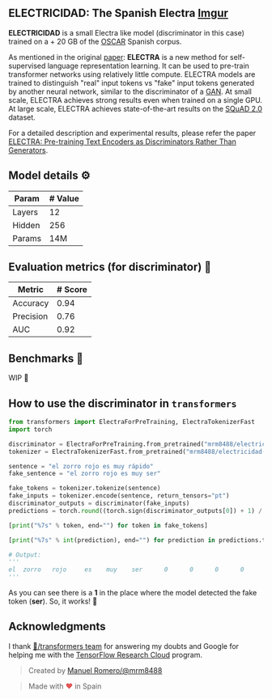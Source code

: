 ## ELECTRICIDAD: The Spanish Electra [Imgur](https://imgur.com/uxAvBfh)

**ELECTRICIDAD** is a small Electra like model (discriminator in this case) trained on a + 20 GB of  the [OSCAR](https://oscar-corpus.com/) Spanish corpus.

As mentioned in the original [paper](https://openreview.net/pdf?id=r1xMH1BtvB):
**ELECTRA** is a new method for self-supervised language representation learning. It can be used to pre-train transformer networks using relatively little compute. ELECTRA models are trained to distinguish "real" input tokens vs "fake" input tokens generated by another neural network, similar to the discriminator of a [GAN](https://arxiv.org/pdf/1406.2661.pdf). At small scale, ELECTRA achieves strong results even when trained on a single GPU. At large scale, ELECTRA achieves state-of-the-art results on the [SQuAD 2.0](https://rajpurkar.github.io/SQuAD-explorer/) dataset.

For a detailed description and experimental results, please refer the paper [ELECTRA: Pre-training Text Encoders as Discriminators Rather Than Generators](https://openreview.net/pdf?id=r1xMH1BtvB).

## Model details ⚙

|Param| # Value|
|-----|--------|
|Layers|	12   |
|Hidden |256 	|
|Params| 14M|

## Evaluation metrics (for discriminator) 🧾

|Metric | # Score |
|-------|---------|
|Accuracy| 0.94|
|Precision| 0.76|
|AUC | 0.92|

## Benchmarks 🔨

WIP 🚧

## How to use the discriminator in `transformers`

```python
from transformers import ElectraForPreTraining, ElectraTokenizerFast
import torch

discriminator = ElectraForPreTraining.from_pretrained("mrm8488/electricidad-small-discriminator")
tokenizer = ElectraTokenizerFast.from_pretrained("mrm8488/electricidad-small-discriminator")

sentence = "el zorro rojo es muy rápido"
fake_sentence = "el zorro rojo es muy ser"

fake_tokens = tokenizer.tokenize(sentence)
fake_inputs = tokenizer.encode(sentence, return_tensors="pt")
discriminator_outputs = discriminator(fake_inputs)
predictions = torch.round((torch.sign(discriminator_outputs[0]) + 1) / 2)

[print("%7s" % token, end="") for token in fake_tokens]

[print("%7s" % int(prediction), end="") for prediction in predictions.tolist()[1:-1]]

# Output:
'''
el  zorro   rojo     es    muy    ser      0      0      0      0      0      1[None, None, None, None, None, None]
'''
```

As you can see there is a **1** in the place where the model detected the fake token (**ser**). So, it works! 🎉

## Acknowledgments

I thank [🤗/transformers team](https://github.com/huggingface/transformers) for answering my doubts and Google for helping me with the [TensorFlow Research Cloud](https://www.tensorflow.org/tfrc) program.



> Created by [Manuel Romero/@mrm8488](https://twitter.com/mrm8488)

> Made with <span style="color: #e25555;">&hearts;</span> in Spain
